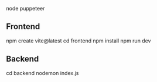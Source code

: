 node puppeteer

## Frontend
npm create vite@latest
cd frontend
npm install
npm run dev

## Backend
cd backend
nodemon index.js
